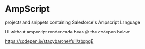 # AmpScript
projects and snippets containing Salesforce's Ampscript Language

UI without ampscript render cade been @ the codepen below:

https://codepen.io/stacybarone/full/zbopgE
